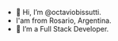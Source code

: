 - 👋 Hi, I’m @octaviobissutti.
- I'am from Rosario, Argentina. 
- 👀 I’m a Full Stack Developer.



<!---
octaviobissutti/octaviobissutti is a ✨ special ✨ repository because its `README.md` (this file) appears on your GitHub profile.
You can click the Preview link to take a look at your changes.
--->
